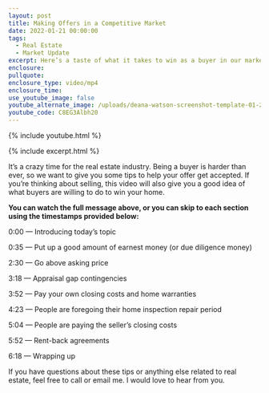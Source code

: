 ```yaml
---
layout: post
title: Making Offers in a Competitive Market
date: 2022-01-21 00:00:00
tags:
  - Real Estate
  - Market Update
excerpt: Here’s a taste of what it takes to win as a buyer in our market.
enclosure:
pullquote:
enclosure_type: video/mp4
enclosure_time:
use_youtube_image: false
youtube_alternate_image: /uploads/deana-watson-screenshot-template-01-21-yt.png
youtube_code: C8EG3Albh20
---
```

{% include youtube.html %}

{% include excerpt.html %}

It’s a crazy time for the real estate industry. Being a buyer is harder than ever, so we want to give you some tips to help your offer get accepted. If you’re thinking about selling, this video will also give you a good idea of what buyers are willing to do to win your home.&nbsp;

**You can watch the full message above, or you can skip to each section using the timestamps provided below:&nbsp;**

0:00 — Introducing today’s topic

0:35 — Put up a good amount of earnest money (or due diligence money)

2:30 — Go above asking price

3:18 — Appraisal gap contingencies

3:52 — Pay your own closing costs and home warranties

4:23 — People are foregoing their home inspection repair period

5:04 — People are paying the seller’s closing costs

5:52 — Rent-back agreements

6:18 — Wrapping up

If you have questions about these tips or anything else related to real estate, feel free to call or email me. I would love to hear from you.
